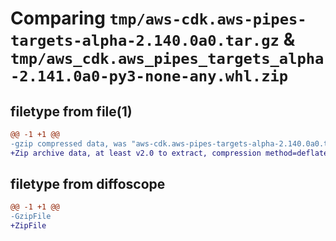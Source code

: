 # Comparing `tmp/aws-cdk.aws-pipes-targets-alpha-2.140.0a0.tar.gz` & `tmp/aws_cdk.aws_pipes_targets_alpha-2.141.0a0-py3-none-any.whl.zip`

## filetype from file(1)

```diff
@@ -1 +1 @@
-gzip compressed data, was "aws-cdk.aws-pipes-targets-alpha-2.140.0a0.tar", last modified: Thu May  2 16:00:41 2024, max compression
+Zip archive data, at least v2.0 to extract, compression method=deflate
```

## filetype from diffoscope

```diff
@@ -1 +1 @@
-GzipFile
+ZipFile
```

